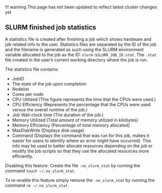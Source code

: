 !!! warning
    This page has not been updated to reflect latest cluster changes yet

## SLURM finished job statistics

A statistics file is created after finishing a job which shows hardware and job related info to the user. Statistics files are separated by the ID of the job and the filename is generated as such using the SLURM environment variable allocated to the job as the ID: `slurm-$SLURM_JOB_ID.stat`. The `.stat` file created in the user’s current working directory where the job is run.

The statistics file contains:

-   JobID
-   The state of the job upon completion
-   Nodelist
-   Cores per node
-   CPU Utilized (This figure represents the time that the CPUs were used.)
-   CPU Efficiency (Represents the percentage that the CPUs were used versus the overall runtime of the job.)
-   Job Wall-clock time (The duration of the job.)
-   Memory Utilized (Total amount of memory utilized in kilobytes)
-   Memory Efficiency (Percentage of total memory allocated)
-   MaxDiskWrite (Displays disk usage)
-   Command (Displays the command that was run for this job, makes it easier for users to identify where an error might have occurred). This info may be used to better allocate resources depending on the job or modify the job scripts so that they use the allocated resources more efficiently.

Disabling this feature:
Create the file `.no_slurm_stat` by running the command
`touch ~/.no_slurm_stat`.

To re-enable this feature simply remove the `.no_slurm_stat` by running the command
`rm ~/.no_slurm_stat`.
